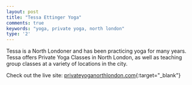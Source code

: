 ```yaml
---
layout: post
title: "Tessa Ettinger Yoga"
comments: true
keywords: "yoga, private yoga, north london"
type: '2'
---
```


Tessa is a North Londoner and has been practicing yoga for many years. Tessa offers Private Yoga Classes in North London, as well as teaching group classes at a variety of locations in the city.

Check out the live site: [privateyoganorthlondon.com](https://www.privateyoganorthlondon.com){:target="_blank"}
